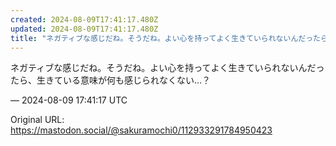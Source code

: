 ```yaml
---
created: 2024-08-09T17:41:17.480Z
updated: 2024-08-09T17:41:17.480Z
title: "ネガティブな感じだね。そうだね。よい心を持ってよく生きていられないんだったら、生きている意味が何も感じられなくない…？[...]"
---
```


<p>ネガティブな感じだね。そうだね。よい心を持ってよく生きていられないんだったら、生きている意味が何も感じられなくない…？</p>

&mdash; 2024-08-09 17:41:17 UTC

Original URL: https://mastodon.social/@sakuramochi0/112933291784950423
